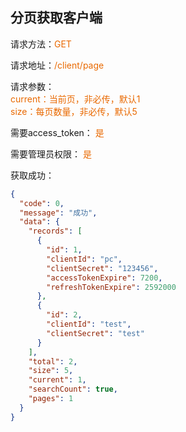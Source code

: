 ## 分页获取客户端

<p>请求方法：<span style="color:#e96900">GET</p>
<p>请求地址：<span style="color:#e96900">/client/page</span></p>
<p>请求参数：
<br>
<span style="color:#e96900">current：当前页，非必传，默认1</span>
<br>
<span style="color:#e96900">size：每页数量，非必传，默认5</span>
</p>
<p>需要access_token： <span style="color:#e96900">是</span></p>
<p>需要管理员权限： <span style="color:#e96900">是</span></p>


获取成功：
```json
{
  "code": 0,
  "message": "成功",
  "data": {
    "records": [
      {
        "id": 1,
        "clientId": "pc",
        "clientSecret": "123456",
        "accessTokenExpire": 7200,
        "refreshTokenExpire": 2592000
      },
      {
        "id": 2,
        "clientId": "test",
        "clientSecret": "test"
      }
    ],
    "total": 2,
    "size": 5,
    "current": 1,
    "searchCount": true,
    "pages": 1
  }
}
```
